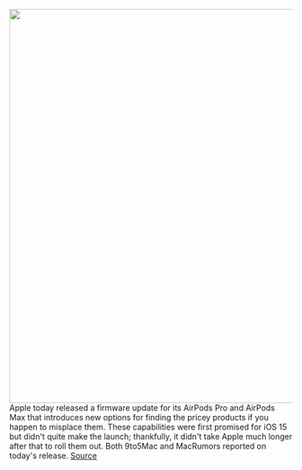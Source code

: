 <img src='https://cdn.vox-cdn.com/thumbor/ZoSpBaNv_g94vYmn9em9hwrOBco=/0x0:2040x1360/1200x800/filters:focal(900x700:1226x1026)/cdn.vox-cdn.com/uploads/chorus_image/image/69956596/cwelch_191031_3763_0003.0.jpg' width='700px' /><br/>
Apple today released a firmware update for its AirPods Pro and AirPods Max that introduces new options for finding the pricey products if you happen to misplace them. These capabilities were first promised for iOS 15 but didn't quite make the launch; thankfully, it didn't take Apple much longer after that to roll them out. Both 9to5Mac and MacRumors reported on today's release.
<a href='https://www.theverge.com/2021/10/5/22711557/apple-lost-airpods-pro-max-find-my-network-now-available'> Source <a/>